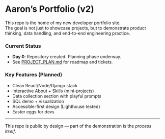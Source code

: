 # Aaron’s Portfolio (v2)

This repo is the home of my new developer portfolio site.  
The goal is not just to showcase projects, but to demonstrate product thinking, data handling, and end-to-end engineering practice.  

### Current Status
- **Day 0**: Repository created. Planning phase underway.  
- See [PROJECT_PLAN.md](./PROJECT_PLAN.md) for roadmap and tickets.  

### Key Features (Planned)
- Clean React/Node/Django stack
- Interactive About + Skills (mini-projects)
- Data collection section with playful prompts
- SQL demo + visualization
- Accessible-first design (Lighthouse tested)
- Easter eggs for devs  

---
This repo is public by design — part of the demonstration is the *process itself*.  

